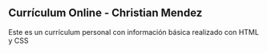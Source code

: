 ## Currículum Online - Christian Mendez

Este es un currículum personal con información básica realizado con HTML y CSS
